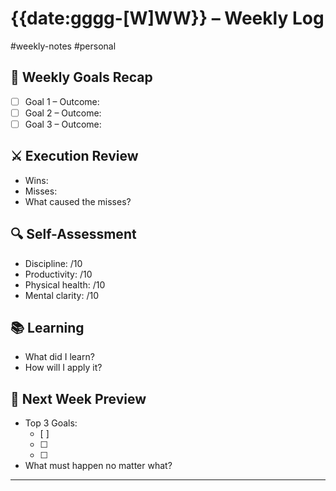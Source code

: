 # {{date:gggg-[W]WW}} – Weekly Log
#weekly-notes #personal

## 🎯 Weekly Goals Recap
- [ ] Goal 1 – Outcome:
- [ ] Goal 2 – Outcome:
- [ ] Goal 3 – Outcome:

## ⚔️ Execution Review
- Wins:
- Misses:
- What caused the misses?

## 🔍 Self-Assessment
- Discipline: /10
- Productivity: /10
- Physical health: /10
- Mental clarity: /10

## 📚 Learning
- What did I learn?
- How will I apply it?

## 🔮 Next Week Preview
- Top 3 Goals:
  - [ ] 
  - [ ] 
  - [ ] 
- What must happen no matter what?

---
